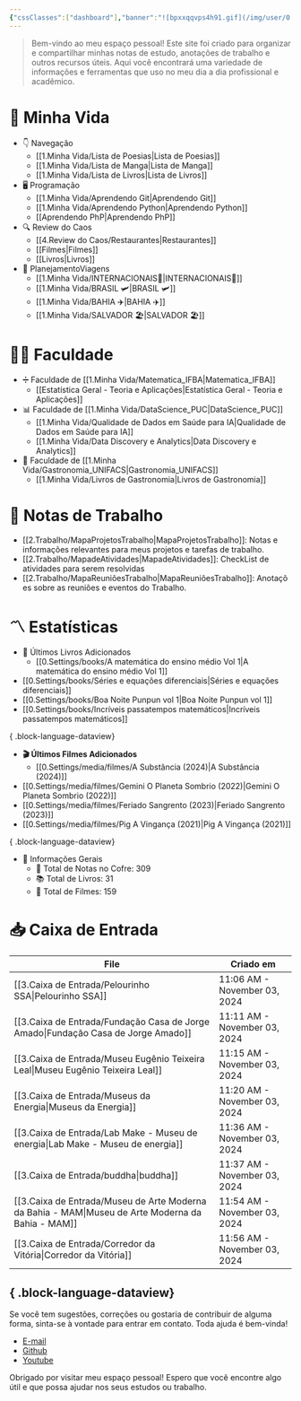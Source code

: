 ```yaml
---
{"cssClasses":["dashboard"],"banner":"![bpxxqqvps4h91.gif](/img/user/0.Settings/img/bpxxqqvps4h91.gif)","banner_y":0.77667,"title":"Trees of knowledge","dg-home":true,"dg-publish":true,"permalink":"/index/","contentClasses":"dashboard","tags":["gardenEntry"],"dgPassFrontmatter":true}
---
```



> Bem-vindo ao meu espaço pessoal! Este site foi criado para organizar e compartilhar minhas notas de estudo, anotações de trabalho e outros recursos úteis. Aqui você encontrará uma variedade de informações e ferramentas que uso no meu dia a dia profissional e acadêmico.

# 🌱 Minha Vida
- 👇 Navegação
    - [[1.Minha Vida/Lista de Poesias\|Lista de Poesias]]
    - [[1.Minha Vida/Lista de Manga\|Lista de Manga]]
    - [[1.Minha Vida/Lista de Livros\|Lista de Livros]]
- 🖥️ Programação
    - [[1.Minha Vida/Aprendendo Git\|Aprendendo Git]]
    - [[1.Minha Vida/Aprendendo Python\|Aprendendo Python]]
    - [[Aprendendo PhP\|Aprendendo PhP]]
- 🔍 Review do Caos
    - [[4.Review do Caos/Restaurantes\|Restaurantes]]
    - [[Filmes\|Filmes]]
    - [[Livros\|Livros]]
- 🎴 PlanejamentoViagens
    - [[1.Minha Vida/INTERNACIONAIS🛫\|INTERNACIONAIS🛫]]
    - [[1.Minha Vida/BRASIL 🛩\|BRASIL 🛩]]
    - [[1.Minha Vida/BAHIA ✈️\|BAHIA ✈️]]
    - [[1.Minha Vida/SALVADOR 🏖️\|SALVADOR 🏖️]]
# 👨‍🎓 Faculdade
- ➗ Faculdade de [[1.Minha Vida/Matematica_IFBA\|Matematica_IFBA]]
    - [[Estatística Geral - Teoria e Aplicações\|Estatística Geral - Teoria e Aplicações]]
- 📊 Faculdade de [[1.Minha Vida/DataScience_PUC\|DataScience_PUC]]
    - [[1.Minha Vida/Qualidade de Dados em Saúde para IA\|Qualidade de Dados em Saúde para IA]]
    - [[1.Minha Vida/Data Discovery e Analytics\|Data Discovery e Analytics]]
- 🍲 Faculdade de [[1.Minha Vida/Gastronomia_UNIFACS\|Gastronomia_UNIFACS]]
    - [[1.Minha Vida/Livros de Gastronomia\|Livros de Gastronomia]]
# 💼 Notas de Trabalho
- [[2.Trabalho/MapaProjetosTrabalho\|MapaProjetosTrabalho]]: Notas e informações relevantes para meus projetos e tarefas de trabalho.
- [[2.Trabalho/MapadeAtividades\|MapadeAtividades]]: CheckList de atividades para serem resolvidas
- [[2.Trabalho/MapaReuniõesTrabalho\|MapaReuniõesTrabalho]]: Anotações sobre as reuniões e eventos do Trabalho.  
# 〽️ Estatísticas
- 📖 Últimos Livros Adicionados
    - [[0.Settings/books/A matemática do ensino médio Vol 1\|A matemática do ensino médio Vol 1]]
- [[0.Settings/books/Séries e equações diferenciais\|Séries e equações diferenciais]]
- [[0.Settings/books/Boa Noite Punpun vol 1\|Boa Noite Punpun vol 1]]
- [[0.Settings/books/Incríveis passatempos matemáticos\|Incríveis passatempos matemáticos]]

{ .block-language-dataview}
- **🎬 Últimos Filmes Adicionados**
    - [[0.Settings/media/filmes/A Substância (2024)\|A Substância (2024)]]
- [[0.Settings/media/filmes/Gemini O Planeta Sombrio (2022)\|Gemini O Planeta Sombrio (2022)]]
- [[0.Settings/media/filmes/Feriado Sangrento (2023)\|Feriado Sangrento (2023)]]
- [[0.Settings/media/filmes/Pig A Vingança (2021)\|Pig A Vingança (2021)]]

{ .block-language-dataview}
-   📼 Informações Gerais
    -   📝 Total de Notas no Cofre: 309
    -   📚 Total de Livros: 31
    -   🍿 Total de Filmes: 159
# 📥 Caixa de Entrada
| File                                                                                                 | Criado em                    |
| ---------------------------------------------------------------------------------------------------- | ---------------------------- |
| [[3.Caixa de Entrada/Pelourinho SSA\|Pelourinho SSA]]                                             | 11:06 AM - November 03, 2024 |
| [[3.Caixa de Entrada/Fundação Casa de Jorge Amado\|Fundação Casa de Jorge Amado]]                 | 11:11 AM - November 03, 2024 |
| [[3.Caixa de Entrada/Museu Eugênio Teixeira Leal\|Museu Eugênio Teixeira Leal]]                   | 11:15 AM - November 03, 2024 |
| [[3.Caixa de Entrada/Museus da Energia\|Museus da Energia]]                                       | 11:20 AM - November 03, 2024 |
| [[3.Caixa de Entrada/Lab Make - Museu de energia\|Lab Make - Museu de energia]]                   | 11:36 AM - November 03, 2024 |
| [[3.Caixa de Entrada/buddha\|buddha]]                                                             | 11:37 AM - November 03, 2024 |
| [[3.Caixa de Entrada/Museu de Arte Moderna da Bahia - MAM\|Museu de Arte Moderna da Bahia - MAM]] | 11:54 AM - November 03, 2024 |
| [[3.Caixa de Entrada/Corredor da Vitória\|Corredor da Vitória]]                                   | 11:56 AM - November 03, 2024 |

{ .block-language-dataview}
---
Se você tem sugestões, correções ou gostaria de contribuir de alguma forma, sinta-se à vontade para entrar em contato. Toda ajuda é bem-vinda!
-   [E-mail](mailto:samuraiflamesf@gmail.com)
-   [Github](https://github.com/Samuraiflamesf/CofreObisidian)
-   [Youtube](https://youtube.com/user/SamuraiFlameSF)
  
Obrigado por visitar meu espaço pessoal! Espero que você encontre algo útil e que possa ajudar nos seus estudos ou trabalho.